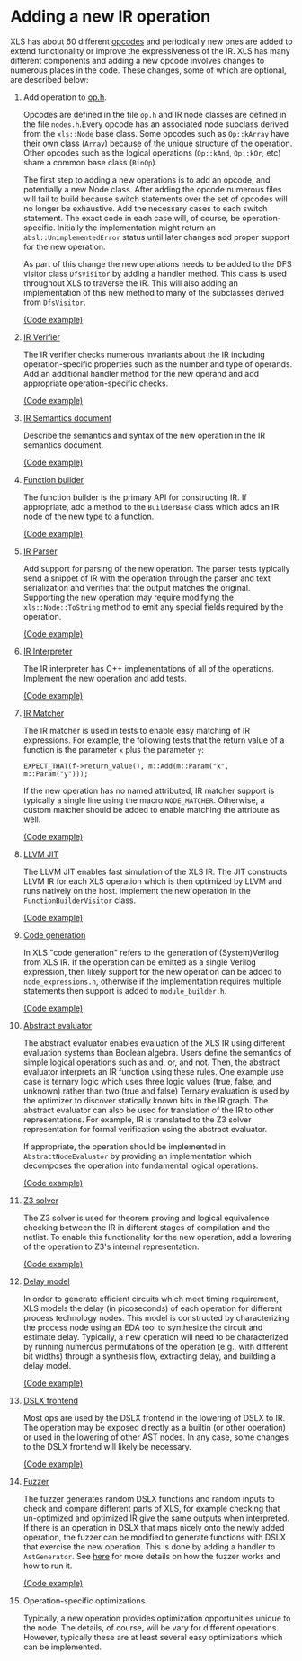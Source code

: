 # Adding a new IR operation

XLS has about 60 different [opcodes](https://github.com/google/xls/tree/main/xls/ir/op.h)
and periodically new ones are added to extend functionality or improve the
expressiveness of the IR. XLS has many different components and adding a new
opcode involves changes to numerous places in the code. These changes, some of
which are optional, are described below:

1.  Add operation to [op.h](https://github.com/google/xls/tree/main/xls/ir/op.h).

    Opcodes are defined in the file `op.h` and IR node classes are defined in
    the file `nodes.h`.Every opcode has an associated node subclass derived from
    the `xls::Node` base class. Some opcodes such as `Op::kArray` have their own
    class (`Array`) because of the unique structure of the operation. Other
    opcodes such as the logical operations (`Op::kAnd`, `Op::kOr`, etc) share a
    common base class (`BinOp`).

    The first step to adding a new operations is to add an opcode, and
    potentially a new Node class. After adding the opcode numerous files will
    fail to build because switch statements over the set of opcodes will no
    longer be exhaustive. Add the necessary cases to each switch statement. The
    exact code in each case will, of course, be operation-specific. Initially
    the implementation might return an `absl::UnimplementedError` status until
    later changes add proper support for the new operation.

    As part of this change the new operations needs to be added to the DFS
    visitor class `DfsVisitor` by adding a handler method. This class is used
    throughout XLS to traverse the IR. This will also adding an implementation
    of this new method to many of the subclasses derived from `DfsVisitor`.

    [(Code example)](https://github.com/google/xls/commit/5fd739abe3e28f4198e07d45987522b12ebdf051)

1.  [IR Verifier](https://github.com/google/xls/tree/main/xls/ir/verifier.h)

    The IR verifier checks numerous invariants about the IR including
    operation-specific properties such as the number and type of operands. Add
    an additional handler method for the new operand and add appropriate
    operation-specific checks.

    [(Code example)](https://github.com/google/xls/commit/5fd739abe3e28f4198e07d45987522b12ebdf051)

1.  [IR Semantics document](https://google.github.io/xls/ir_semantics/)

    Describe the semantics and syntax of the new operation in the IR semantics
    document.

    [(Code example)](https://github.com/google/xls/commit/5fd739abe3e28f4198e07d45987522b12ebdf051)

1.  [Function builder](https://github.com/google/xls/tree/main/xls/ir/function_builder.h)

    The function builder is the primary API for constructing IR. If appropriate,
    add a method to the `BuilderBase` class which adds an IR node of the new
    type to a function.

    [(Code example)](https://github.com/google/xls/commit/eb12ef77d51e2d65f4295e80ffa944043f021b2f)

1.  [IR Parser](https://github.com/google/xls/tree/main/xls/ir/ir_parser.h)

    Add support for parsing of the new operation. The parser tests typically
    send a snippet of IR with the operation through the parser and text
    serialization and verifies that the output matches the original. Supporting
    the new operation may require modifying the `xls::Node::ToString` method to
    emit any special fields required by the operation.

    [(Code example)](https://github.com/google/xls/commit/eb12ef77d51e2d65f4295e80ffa944043f021b2f)

1.  [IR Interpreter](https://github.com/google/xls/tree/main/xls/interpreter/ir_interpreter.h)

    The IR interpreter has C++ implementations of all of the operations.
    Implement the new operation and add tests.

    [(Code example)](https://github.com/google/xls/commit/eb12ef77d51e2d65f4295e80ffa944043f021b2f)

1.  [IR Matcher](https://github.com/google/xls/tree/main/xls/ir/ir_matcher.h)

    The IR matcher is used in tests to enable easy matching of IR expressions.
    For example, the following tests that the return value of a function is the
    parameter `x` plus the parameter `y`:

    ```
    EXPECT_THAT(f->return_value(), m::Add(m::Param("x", m::Param("y")));
    ```

    If the new operation has no named attributed, IR matcher support is
    typically a single line using the macro `NODE_MATCHER`. Otherwise, a custom
    matcher should be added to enable matching the attribute as well.

    [(Code example)](https://github.com/google/xls/commit/eb12ef77d51e2d65f4295e80ffa944043f021b2f)

1.  [LLVM JIT](https://github.com/google/xls/tree/main/xls/jit/ir_builder_visitor.h)

    The LLVM JIT enables fast simulation of the XLS IR. The JIT constructs LLVM
    IR for each XLS operation which is then optimized by LLVM and runs natively
    on the host. Implement the new operation in the `FunctionBuilderVisitor`
    class.

    [(Code example)](https://github.com/google/xls/commit/eb12ef77d51e2d65f4295e80ffa944043f021b2f)

1.  [Code generation](https://github.com/google/xls/tree/main/xls/codegen/node_expressions.h)

    In XLS "code generation" refers to the generation of (System)Verilog from
    XLS IR. If the operation can be emitted as a single Verilog expression, then
    likely support for the new operation can be added to `node_expressions.h`,
    otherwise if the implementation requires multiple statements then support is
    added to `module_builder.h`.

    [(Code example)](https://github.com/google/xls/commit/ef08b552ac3738eb98484cc46a7396c89f7cbb7d)

1.  [Abstract evaluator](https://github.com/google/xls/tree/main/xls/ir/abstract_evaluator.h)

    The abstract evaluator enables evaluation of the XLS IR using different
    evaluation systems than Boolean algebra. Users define the semantics of
    simple logical operations such as and, or, and not. Then, the abstract
    evaluator interprets an IR function using these rules. One example use case
    is ternary logic which uses three logic values (true, false, and unknown)
    rather than two (true and false) Ternary evaluation is used by the optimizer
    to discover statically known bits in the IR graph. The abstract evaluator
    can also be used for translation of the IR to other representations. For
    example, IR is translated to the Z3 solver representation for formal
    verification using the abstract evaluator.

    If appropriate, the operation should be implemented in
    `AbstractNodeEvaluator` by providing an implementation which decomposes the
    operation into fundamental logical operations.

    [(Code example)](https://github.com/google/xls/commit/bda129fed73de323574d7955292753187af7bb20)

1.  [Z3 solver](https://github.com/google/xls/tree/main/xls/solvers/z3_ir_translator.h)

    The Z3 solver is used for theorem proving and logical equivalence checking
    between the IR in different stages of compilation and the netlist. To enable
    this functionality for the new operation, add a lowering of the operation to
    Z3's internal representation.

    [(Code example)](https://github.com/google/xls/commit/bda129fed73de323574d7955292753187af7bb20)

1.  [Delay model](https://github.com/google/xls/tree/main/xls/estimators/delay_model)

    In order to generate efficient circuits which meet timing requirement, XLS
    models the delay (in picoseconds) of each operation for different process
    technology nodes. This model is constructed by characterizing the process
    node using an EDA tool to synthesize the circuit and estimate delay.
    Typically, a new operation will need to be characterized by running numerous
    permutations of the operation (e.g., with different bit widths) through a
    synthesis flow, extracting delay, and building a delay model.

    [(Code example)](https://github.com/google/xls/commit/19bb886a1471b074159fcbf95fccce17fba40031)

1.  [DSLX frontend](https://github.com/google/xls/tree/main/xls/dslx)

    Most ops are used by the DSLX frontend in the lowering of DSLX to IR. The
    operation may be exposed directly as a builtin (or other operation) or used
    in the lowering of other AST nodes. In any case, some changes to the DSLX
    frontend will likely be necessary.

    [(Code example)](https://github.com/google/xls/commit/feeac2c4c0bcc73b529cb0c4a976abae47f96730)

1.  [Fuzzer](https://github.com/google/xls/tree/main/xls/fuzzer)

    The fuzzer generates random DSLX functions and random inputs to check and
    compare different parts of XLS, for example checking that un-optimized and
    optimized IR give the same outputs when interpreted. If there is an
    operation in DSLX that maps nicely onto the newly added operation, the
    fuzzer can be modified to generate functions with DSLX that exercise the new
    operation. This is done by adding a handler to `AstGenerator`. See
    [here](./fuzzer.md) for
    more details on how the fuzzer works and how to run it.

    [(Code example)](https://github.com/google/xls/commit/c09339f3b0c147031eadd626d1a856a860031e05)

1.  Operation-specific optimizations

    Typically, a new operation provides optimization opportunities unique to the
    node. The details, of course, will be vary for different operations.
    However, typically these are at least several easy optimizations which can
    be implemented.

